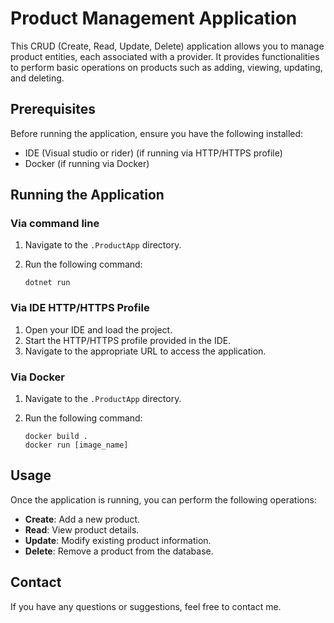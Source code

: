 # Product Management Application

This CRUD (Create, Read, Update, Delete) application allows you to manage product entities, each associated with a provider. It provides functionalities to perform basic operations on products such as adding, viewing, updating, and deleting.

## Prerequisites

Before running the application, ensure you have the following installed:

- IDE (Visual studio or rider) (if running via HTTP/HTTPS profile)
- Docker (if running via Docker)

## Running the Application

### Via command line

1. Navigate to the `.ProductApp` directory.
2. Run the following command:

   ```
   dotnet run
   ```

### Via IDE HTTP/HTTPS Profile

1. Open your IDE and load the project.
2. Start the HTTP/HTTPS profile provided in the IDE.
3. Navigate to the appropriate URL to access the application.

### Via Docker

1. Navigate to the `.ProductApp` directory.
2. Run the following command:

   ```
   docker build .
   docker run [image_name]
   ```

## Usage

Once the application is running, you can perform the following operations:

- **Create**: Add a new product.
- **Read**: View product details.
- **Update**: Modify existing product information.
- **Delete**: Remove a product from the database.

## Contact

If you have any questions or suggestions, feel free to contact me.
